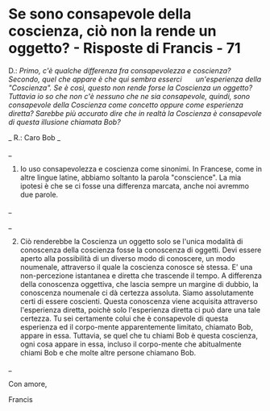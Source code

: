 # Se sono consapevole della coscienza, ciò non la rende un oggetto? - Risposte di Francis - 71

D.:&nbsp;_Primo, c'&egrave; qualche differenza fra consapevolezza e coscienza? Secondo, quel che appare &egrave; che qui sembra esserci &nbsp; &nbsp; &nbsp; un'esperienza della &quot;Coscienza&quot;. Se &egrave; cos&igrave;, questo non rende forse la Coscienza un oggetto? Tuttavia io so che non c'&egrave; nessuno che ne sia consapevole, quindi, sono consapevole della Coscienza come concetto oppure come esperienza diretta? Sarebbe pi&ugrave; accurato dire che in realt&agrave; la Coscienza &egrave; consapevole di questa illusione chiamata Bob?_

_
R.: Caro Bob
_

_

1. Io uso consapevolezza e coscienza come sinonimi. In Francese, come in altre lingue latine, abbiamo soltanto la parola &quot;conscience&quot;. La mia ipotesi &egrave; che se ci fosse una differenza marcata, anche noi avremmo due parole.

_

_

2. Ci&ograve; renderebbe la Coscienza un oggetto solo se l'unica modalit&agrave; di conoscenza della coscienza fosse la conoscenza di oggetti. Devi essere aperto alla possibilit&agrave; di un diverso modo di conoscere, un modo noumenale, attraverso il quale la coscienza conosce s&egrave; stessa. E' una non-percezione istantanea e diretta che trascende il tempo. A differenza della conoscenza oggettiva, che lascia sempre un margine di dubbio, la conoscenza noumenale ci d&agrave; certezza assoluta. Siamo assolutamente certi di essere coscienti. Questa conoscenza viene acquisita attraverso l'esperienza diretta, poich&egrave; solo l'esperienza diretta ci pu&ograve; dare una tale certezza. Tu sei certamente colui che &egrave; consapevole di questa esperienza ed il corpo-mente apparentemente limitato, chiamato Bob, appare in essa. Tuttavia, se quel che tu chiami Bob &egrave; questa coscienza, ogni cosa appare in essa, incluso il corpo-mente che abitualmente chiami Bob e che molte altre persone chiamano Bob.

_

Con amore,

Francis

